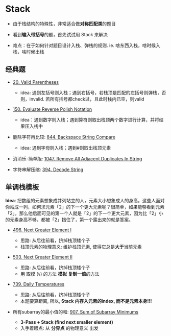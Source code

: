 # Stack

* 由于栈结构的特殊性，非常适合做**对称匹配类**的题目

* 看到**输入带括号**的题，首先试试用 Stack 来解决

* 难点：在于如何针对题目设计入栈、弹栈的规则. ie. 啥东西入栈，啥时候入栈，啥时候出栈

## 经典题

* [20. Valid Parentheses](https://github.com/szhou12/leetcode-go/tree/main/leetcode/0020-Valid-Parentheses)
    * idea: 遇到左括号则入栈；遇到右括号，若栈顶是匹配的左括号则弹栈，否则，invalid. 若所有括号都check过，且此时栈内已空，则valid

* [150. Evaluate Reverse Polish Notation](https://github.com/szhou12/leetcode-go/tree/main/leetcode/0150-Evaluate-Reverse-Polish-Notation)
    * idea：遇到数字则入栈；遇到算符则取出栈顶两个数字进行计算，并将结果压入栈中

* 删除字符再比较: [844. Backspace String Compare](https://github.com/szhou12/leetcode-go/tree/main/leetcode/0844-Backspace-String-Compare)
    * idea: 遇到字母则入栈；遇到#则取出栈顶元素

* 消消乐-简单版: [1047. Remove All Adjacent Duplicates In String](https://github.com/szhou12/leetcode-go/tree/main/leetcode/1047-Remove-All-Adjacent-Duplicates-In-String)

* 字符串解压缩: [394. Decode String](https://github.com/szhou12/leetcode-go/tree/main/leetcode/0394-Decode-String)

## 单调栈模板

**Idea**: 把数组的元素想象成并列站立的人，元素大小想象成人的身高。这些人面对你站成一列，如何求元素「2」的下一个更大元素呢？很简单，如果能够看到元素「2」，那么他后面可见的第一个人就是「2」的下一个更大元素，因为比「2」小的元素身高不够，都被「2」挡住了，第一个露出来的就是答案。

* [496. Next Greater Element I](https://github.com/szhou12/leetcode-go/tree/main/leetcode/0496-Next-Greater-Element-I)
    * 思路: 从后往前看，挤掉栈顶矮个子
    * 栈顶元素的物理意义: 维护栈顶元素, 使得它总是**大于**当前元素

* [503. Next Greater Element II](https://github.com/szhou12/leetcode-go/tree/main/leetcode/0503-Next-Greater-Element-II)
    * 思路: 从后往前看，挤掉栈顶矮个子
    * 用 取模 (`%`) 的方法 **模拟** **复制一倍**的方法

* [739. Daily Temperatures](https://github.com/szhou12/leetcode-go/tree/main/leetcode/0739-Daily-Temperatures)
    * 思路: 从后往前看，挤掉栈顶矮个子
    * 本题要算距离, 所以, **Stack 内存入元素的index, 而不是元素本身!!!**

* 所有subarray的最小值的和: [907. Sum of Subarray Minimums](https://github.com/szhou12/leetcode-go/tree/main/leetcode/0907-Sum-of-Subarray-Minimums)
    * **3-Pass + Stack (find next smaller element)**
    * 入手着眼点: 从 **分界点** 的物理意义 出发

